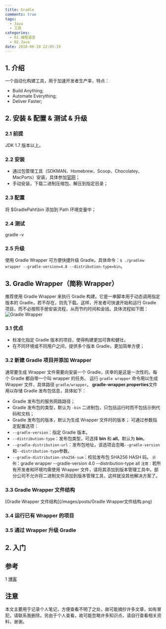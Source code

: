 ```yaml
---
title: Gradle
comments: true
tags:
  - Java
  - 工具
categories:
  - 01.编程语言
  - 02.Java
date: 2018-06-10 22:05:19
---
```

## 1. 介绍

一个自动化构建工具，用于加速开发者生产率，特点：
- Build Anything;
- Automate Everything;
- Deliver Faster;

<!--more-->

## 2. 安装 & 配置 & 测试 & 升级

### 2.1 前提

JDK 1.7 版本以上。

### 2.2 安装

- 通过包管理工具（SDKMAN、Homebrew、Scoop、Chocolatey、MacPorts）安装，具体参加[官网](https://gradle.org/install/#helpful-information)；
- 手动安装，下载二进制压缩包、解压到指定目录；

### 2.3 配置

将 $GradlePaht\bin 添加到 Path 环境变量中；

### 2.4 测试

gradle -v

### 2.5 升级

使用 Gradle Wrapper 可方便快捷升级 Gradle。具体命令：`$ ./gradlew wrapper --gradle-version=4.8 --distribution-type=bin`。

## 3. Gradle Wrapper（简称 Wrapper）

推荐使用 Gradle Wrapper 来执行 Gradle 构建。它是一串脚本用于动态调用指定版本的 Gradle，若不存在，则先下载。这样，开发者可快速开始和运行 Gradle 项目，而不必按照手册安装流程，从而节约时间和金钱。具体流程如下图：
![Gradle Wrapper](https://docs.gradle.org/4.8/userguide/img/wrapper-workflow.png)

### 3.1 优点

- 标准化指定 Gradle 版本的项目，使得构建更加可靠和健壮。
- 在不同环境或不同用户之间，提供多个版本 Gradle，更加简单方便；

### 3.2 新建 Gradle 项目并添加 Wrapper

通常要生成 Wrapper 文件需要向安装一个 Gradle，庆幸的是这是一次性的。每个 Gradle 都自带一个叫 wrapper 的任务。
运行 `gradle wrapper` 命令用以生成 Wrapper 文件，具体路径 `gradle/wrapper`。
**gradle-wrapper.properties**文件用以存储 Gradle 发布包信息，具体如下：
- Gradle 发布包的服务网路路径；
- Gradle 发布包的类型，默认为 `-bin` 二进制包，只包括运行时而不包括示例代码和文档；
- Gradle 发布包的版本，默认为生成 Wrapper 文件时的版本；
可通过参数指定配置选项：
- `--gradle-version`：指定 Gradle 版本。
- `--distribution-type`：发布包类型，可选择 **bin** 和 **all**。默认为 **bin**。
- `--gradle-distribution-url`：发布包地址，该选项会忽略`--gradle-version`和`--distribution-type`参数。
- `--gradle-distribution-sha256-sum`：校验发布包 SHA256 HASH 码。
`示例`：gradle wrapper --gradle-version 4.0 --distribution-type all
`注意：`若所有开发者和环境均需使用 Wrapper 文件，请将其添加到版本管理工具中。部分公司不允许将二进制文件添加到版本管理工具，这样就没其他解决方案了。

### 3.3 Gradle Wrapper 文件结构

[Gradle Wrapper 文件结构](/images/posts/Gradle Wrapper文件结构.png)

### 3.4 运行已有 Wrapper 的项目

### 3.5 通过 Wrapper 升级 Gradle

## 2. 入门



## 参考

1 [博客](http://www.venux.cn)

## 注意

本文主要用于记录个人笔记，方便查看不明了之处，故可能摘抄许多文章，如有冒犯，请联系我删除。另由于个人查看，故可能忽略许多知识点，请自行查看相关资料，谢谢。